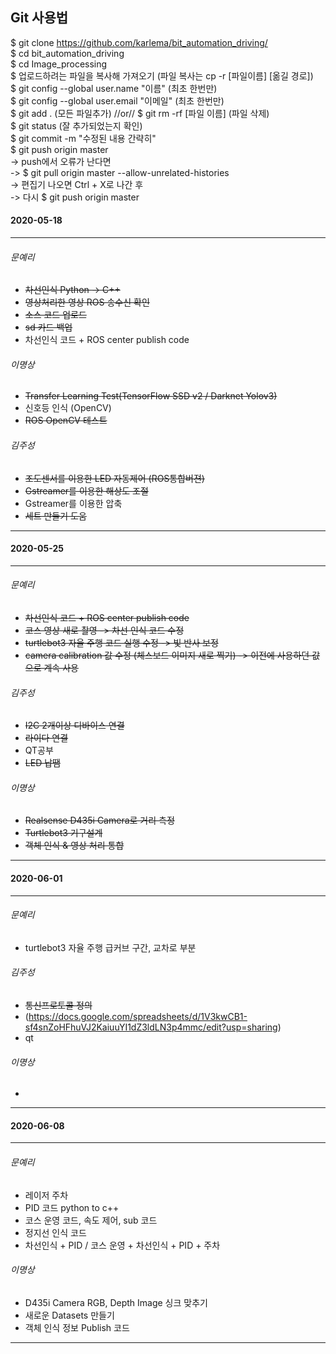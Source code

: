 ## Git 사용법   
$ git clone https://github.com/karlema/bit_automation_driving/   
$ cd bit_automation_driving   
$ cd Image_processing   
$ 업로드하려는 파일을 복사해 가져오기   (파일 복사는 cp -r [파일이름] [옮길 경로])   
$ git config --global user.name "이름" (최초 한번만)   
$ git config --global user.email "이메일" (최초 한번만)     
$ git add . (모든 파일추가)  //or//  $ git rm -rf [파일 이름]  (파일 삭제)   
$ git status (잘 추가되었는지 확인)   
$ git commit -m "수정된 내용 간략히"   
$ git push origin master   
  -> push에서 오류가 난다면   
  -> $ git pull origin master --allow-unrelated-histories   
  -> 편집기 나오면 Ctrl + X로 나간 후   
  -> 다시 $ git push origin master   

#### 2020-05-18
***
###### 문예리
* ~~차선인식 Python -> C++~~
* ~~영상처리한 영상 ROS 송수신 확인~~
* ~~소스 코드 업로드~~
* ~~sd 카드 백업~~
* 차선인식 코드 + ROS center publish code
###### 이명상
* ~~Transfer Learning Test(TensorFlow SSD v2 / Darknet Yolov3)~~
* 신호등 인식 (OpenCV)
* ~~ROS OpenCV 테스트~~
###### 김주성
* ~~조도센서를 이용한 LED 자동제어 (ROS통합버젼)~~
* ~~Gstreamer를 이용한 해상도 조절~~
* Gstreamer를 이용한 압축
* ~~세트 만들기 도움~~
***
#### 2020-05-25
***
###### 문예리
* ~~차선인식 코드 + ROS center publish code~~
* ~~코스 영상 새로 촬영 -> 차선 인식 코드 수정~~
* ~~turtlebot3 자율 주행 코드 실행 수정 -> 빛 반사 보정~~
* ~~camera calibration 값 수정 (체스보드 이미지 새로 찍기) -> 이전에 사용하던 값으로 계속 사용~~
###### 김주성
* ~~I2C 2개이상 디바이스 연결~~
* ~~라이다 연결~~
* QT공부
* ~~LED 납땜~~
###### 이명상
* ~~Realsense D435i Camera로 거리 측정~~
* ~~Turtlebot3 기구설계~~
* ~~객체 인식 & 영상 처리 통합~~
***
#### 2020-06-01
***
###### 문예리
* turtlebot3 자율 주행 급커브 구간, 교차로 부분
###### 김주성
* ~~통신프로토콜 정의~~
* (https://docs.google.com/spreadsheets/d/1V3kwCB1-sf4snZoHFhuVJ2KaiuuYI1dZ3ldLN3p4mmc/edit?usp=sharing)
* qt 
###### 이명상
*
***
#### 2020-06-08
***
###### 문예리
* 레이저 주차
* PID 코드 python to c++
* 코스 운영 코드, 속도 제어, sub 코드
* 정지선 인식 코드
* 차선인식 + PID / 코스 운영 + 차선인식 + PID + 주차
###### 이명상
* D435i Camera RGB, Depth Image 싱크 맞추기
* 새로운 Datasets 만들기
* 객체 인식 정보 Publish 코드
***
